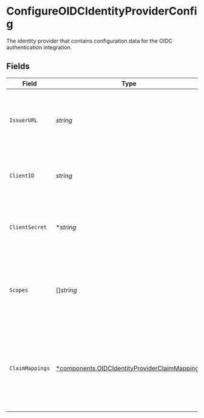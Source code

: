 # ConfigureOIDCIdentityProviderConfig

The identity provider that contains configuration data for the OIDC authentication integration.


## Fields

| Field                                                                                                                     | Type                                                                                                                      | Required                                                                                                                  | Description                                                                                                               | Example                                                                                                                   |
| ------------------------------------------------------------------------------------------------------------------------- | ------------------------------------------------------------------------------------------------------------------------- | ------------------------------------------------------------------------------------------------------------------------- | ------------------------------------------------------------------------------------------------------------------------- | ------------------------------------------------------------------------------------------------------------------------- |
| `IssuerURL`                                                                                                               | *string*                                                                                                                  | :heavy_check_mark:                                                                                                        | The issuer URI of the identity provider. This is the URL where the provider's metadata can be obtained.                   | https://konghq.okta.com/oauth2/default                                                                                    |
| `ClientID`                                                                                                                | *string*                                                                                                                  | :heavy_check_mark:                                                                                                        | The client ID assigned to your application by the identity provider.                                                      | YOUR_CLIENT_ID                                                                                                            |
| `ClientSecret`                                                                                                            | **string*                                                                                                                 | :heavy_minus_sign:                                                                                                        | The Client Secret assigned to your application by the identity provider.                                                  | YOUR_CLIENT_SECRET                                                                                                        |
| `Scopes`                                                                                                                  | []*string*                                                                                                                | :heavy_minus_sign:                                                                                                        | The scopes requested by your application when authenticating with the identity provider.                                  |                                                                                                                           |
| `ClaimMappings`                                                                                                           | [*components.OIDCIdentityProviderClaimMappings](../../models/components/oidcidentityproviderclaimmappings.md)             | :heavy_minus_sign:                                                                                                        | Defines the mappings between OpenID Connect (OIDC) claims and local claims used by your application for <br/>authentication.<br/> |                                                                                                                           |